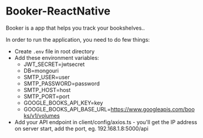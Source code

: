 # Booker-ReactNative
Booker is a app that helps you track your bookshelves..

In order to run the application, you need to do few things:

* Create `.env` file in root directory
* Add these environment variables:
    * JWT_SECRET=jwtsecret
    * DB=mongouri
    * SMTP_USER=user
    * SMTP_PASSWORD=password
    * SMTP_HOST=host
    * SMTP_PORT=port
    * GOOGLE_BOOKS_API_KEY=key
    * GOOGLE_BOOKS_API_BASE_URL=https://www.googleapis.com/books/v1/volumes
* Add your API endpoint in client/config/axios.ts - you'll get the IP address on server start, add the port, eg. 192.168.1.8:5000/api 
